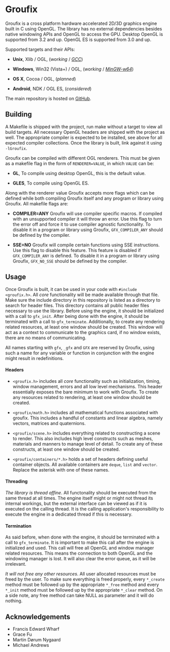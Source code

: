 # Groufix

Groufix is a cross platform hardware accelerated 2D/3D graphics engine built in C using OpenGL. The library has no external dependencies besides native windowing APIs and OpenGL to access the GPU. Desktop OpenGL is supported from 3.2 and up. OpenGL ES is supported from 3.0 and up.

Supported targets and their APIs:

* __Unix__, Xlib / OGL, (_working_ / _[GCC](https://gcc.gnu.org/)_)

* __Windows__, Win32 (Vista+) / OGL, (_working_ / _[MinGW-w64](http://mingw-w64.sourceforge.net/)_)

* __OS X__, Cocoa / OGL, (_planned_)

* __Android__, NDK / OGL ES, (_considered_)

The main repository is hosted on [GitHub](https://github.com/Ckef/Groufix).


## Building

A Makefile is shipped with the project, run make without a target to view all build targets. All necessary OpenGL headers are shipped with the project as well. The appropriate compiler is expected to be installed, see above for all expected compiler collections. Once the library is built, link against it using `-lGroufix`.

Groufix can be compiled with different OGL renderers. This must be given as a makefile flag in the form of `RENDERER=VALUE`, in which `VALUE` can be:

* __GL__, To compile using desktop OpenGL, this is the default value.

* __GLES__, To compile using OpenGL ES.

Along with the renderer value Groufix accepts more flags which can be defined while both compiling Groufix itself and any program or library using Groufix. All makefile flags are:

* __COMPILER=ANY__ Groufix will use compiler specific macros. If compiled with an unsupported compiler it will throw an error. Use this flag to turn the error off and force it to use compiler agnostic functionality. To disable it in a program or library using Groufix, `GFX_COMPILER_ANY` should be defined by the compiler.

* __SSE=NO__ Groufix will compile certain functions using SSE instructions. Use this flag to disable this feature. This feature is disabled if `GFX_COMPILER_ANY` is defined. To disable it in a program or library using Groufix, `GFX_NO_SSE` should be defined by the compiler.

## Usage

Once Groufix is built, it can be used in your code with `#include <groufix.h>`. All _core_ functionality will be made available through that file. Make sure the include directory in this repository is listed as a directory to search for header files. This directory contains all public header files necessary to use the library. Before using the engine, it should be initialized with a call to `gfx_init`. After being done with the engine, it should be terminated with a call to `gfx_terminate`. Additionally, to create any rendering related resources, at least one window should be created. This window will act as a context to communicate to the graphics card, if no window exists, there are no means of communicating.

All names starting with `gfx`, `_gfx` and `GFX` are reserved by Groufix, using such a name for any variable or function in conjunction with the engine might result in redefinitions.


#### Headers

* `<groufix.h>` includes all _core_ functionality such as initialization, timing, window management, errors and all low level mechanisms. This header essentially exposes the bare minimum to work with Groufix. To create any resources related to rendering, at least one window should be created.

* `<groufix/math.h>` includes all mathematical functions associated with groufix. This includes a handful of constants and linear algebra, namely vectors, matrices and quaternions.

* `<groufix/scene.h>` includes everything related to constructing a scene to render. This also includes high level constructs such as meshes, materials and manners to manage level of detail. To create any of these constructs, at least one window should be created.

* `<groufix/containers/*.h>` holds a set of headers defining useful container objects. All available containers are `deque`, `list` and `vector`. Replace the asterisk with one of these names.


#### Threading

_The library is thread affine_. All functonality should be executed from the same thread at all times. The engine itself might or might not thread its internal workings, but the external interface can be viewed as if it is executed on the calling thread. It is the calling application's responsibility to execute the engine in a dedicated thread if this is necessary.


#### Termination

As said before, when done with the engine, it should be terminated with a call to `gfx_terminate`. It is important to make this call after the engine is initialized and used. This call will free all OpenGL and window manager related resources. This means the connection to both OpenGL and the windowing manager is lost. It will also clear the error queue, as it will be irrelevant.

_It will not free any other resources_. All user allocated resources must be freed by the user. To make sure everything is freed properly, every `*_create` method must be followed up by the appropriate `*_free` method and every `*_init` method must be followed up by the appropriate `*_clear` method. On a side note, any free method can take NULL as parameter and it will do nothing.


## Acknowledgements

* Francis Edward Wharf
* Grace Fu
* Martin Dørum Nygaard
* Michael Andrews
